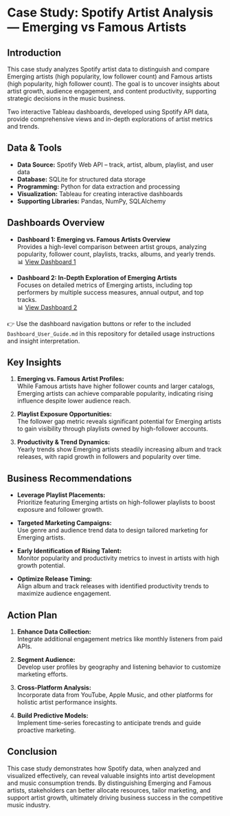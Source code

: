 # Case Study: Spotify Artist Analysis — Emerging vs Famous Artists

## Introduction

This case study analyzes Spotify artist data to distinguish and compare Emerging artists (high popularity, low follower count) and Famous artists (high popularity, high follower count). The goal is to uncover insights about artist growth, audience engagement, and content productivity, supporting strategic decisions in the music business.

Two interactive Tableau dashboards, developed using Spotify API data, provide comprehensive views and in-depth explorations of artist metrics and trends.

## Data & Tools

- **Data Source:** Spotify Web API – track, artist, album, playlist, and user data  
- **Database:** SQLite for structured data storage  
- **Programming:** Python for data extraction and processing  
- **Visualization:** Tableau for creating interactive dashboards  
- **Supporting Libraries:** Pandas, NumPy, SQLAlchemy

## Dashboards Overview

- **Dashboard 1: Emerging vs. Famous Artists Overview**  
  Provides a high-level comparison between artist groups, analyzing popularity, follower count, playlists, tracks, albums, and yearly trends.  
  📊 [View Dashboard 1](https://public.tableau.com/app/profile/thai.pham7308/viz/DB1Emergingvs_FamousArtistsOverview/Dashboard1)

- **Dashboard 2: In-Depth Exploration of Emerging Artists**  
  Focuses on detailed metrics of Emerging artists, including top performers by multiple success measures, annual output, and top tracks.  
  📊 [View Dashboard 2](https://public.tableau.com/app/profile/thai.pham7308/viz/DB2In-DepthExplorationofEmergingArtists/Dashboard2)

👉 Use the dashboard navigation buttons or refer to the included `Dashboard_User_Guide.md` in this repository for detailed usage instructions and insight interpretation.

## Key Insights

1. **Emerging vs. Famous Artist Profiles:**  
   While Famous artists have higher follower counts and larger catalogs, Emerging artists can achieve comparable popularity, indicating rising influence despite lower audience reach.

2. **Playlist Exposure Opportunities:**  
   The follower gap metric reveals significant potential for Emerging artists to gain visibility through playlists owned by high-follower accounts.

3. **Productivity & Trend Dynamics:**  
   Yearly trends show Emerging artists steadily increasing album and track releases, with rapid growth in followers and popularity over time.

## Business Recommendations

- **Leverage Playlist Placements:**  
  Prioritize featuring Emerging artists on high-follower playlists to boost exposure and follower growth.

- **Targeted Marketing Campaigns:**  
  Use genre and audience trend data to design tailored marketing for Emerging artists.

- **Early Identification of Rising Talent:**  
  Monitor popularity and productivity metrics to invest in artists with high growth potential.

- **Optimize Release Timing:**  
  Align album and track releases with identified productivity trends to maximize audience engagement.

## Action Plan

1. **Enhance Data Collection:**  
   Integrate additional engagement metrics like monthly listeners from paid APIs.

2. **Segment Audience:**  
   Develop user profiles by geography and listening behavior to customize marketing efforts.

3. **Cross-Platform Analysis:**  
   Incorporate data from YouTube, Apple Music, and other platforms for holistic artist performance insights.

4. **Build Predictive Models:**  
   Implement time-series forecasting to anticipate trends and guide proactive marketing.

## Conclusion

This case study demonstrates how Spotify data, when analyzed and visualized effectively, can reveal valuable insights into artist development and music consumption trends. By distinguishing Emerging and Famous artists, stakeholders can better allocate resources, tailor marketing, and support artist growth, ultimately driving business success in the competitive music industry.



